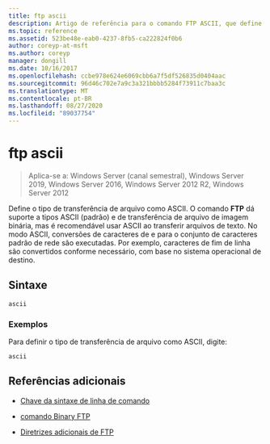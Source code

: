 ```yaml
---
title: ftp ascii
description: Artigo de referência para o comando FTP ASCII, que define o tipo de transferência de arquivo como ASCII.
ms.topic: reference
ms.assetid: 523be48e-eab0-4237-8fb5-ca222824f0b6
author: coreyp-at-msft
ms.author: coreyp
manager: dongill
ms.date: 10/16/2017
ms.openlocfilehash: ccbe978e624e6069cbb6a7f5df526835d0404aac
ms.sourcegitcommit: 96d46c702e7a9c3a321bbbb5284f73911c7baa3c
ms.translationtype: MT
ms.contentlocale: pt-BR
ms.lasthandoff: 08/27/2020
ms.locfileid: "89037754"
---
```

# <a name="ftp-ascii"></a>ftp ascii

> Aplica-se a: Windows Server (canal semestral), Windows Server 2019, Windows Server 2016, Windows Server 2012 R2, Windows Server 2012

Define o tipo de transferência de arquivo como ASCII. O comando **FTP** dá suporte a tipos ASCII (padrão) e de transferência de arquivo de imagem binária, mas é recomendável usar ASCII ao transferir arquivos de texto. No modo ASCII, conversões de caracteres de e para o conjunto de caracteres padrão de rede são executadas. Por exemplo, caracteres de fim de linha são convertidos conforme necessário, com base no sistema operacional de destino.

## <a name="syntax"></a>Sintaxe

```
ascii
```

### <a name="examples"></a>Exemplos

Para definir o tipo de transferência de arquivo como ASCII, digite:

```
ascii
```

## <a name="additional-references"></a>Referências adicionais

- [Chave da sintaxe de linha de comando](command-line-syntax-key.md)

- [comando Binary FTP](ftp-binary.md)

- [Diretrizes adicionais de FTP](/previous-versions/orphan-topics/ws.10/cc756013(v=ws.10))
